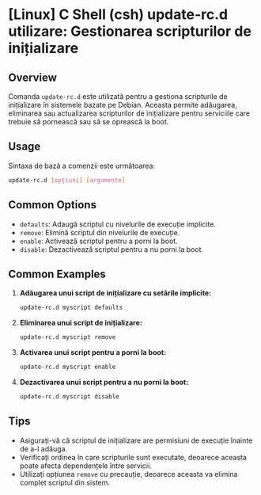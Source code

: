 # [Linux] C Shell (csh) update-rc.d utilizare: Gestionarea scripturilor de inițializare

## Overview
Comanda `update-rc.d` este utilizată pentru a gestiona scripturile de inițializare în sistemele bazate pe Debian. Aceasta permite adăugarea, eliminarea sau actualizarea scripturilor de inițializare pentru serviciile care trebuie să pornească sau să se oprească la boot.

## Usage
Sintaxa de bază a comenzii este următoarea:

```bash
update-rc.d [opțiuni] [argumente]
```

## Common Options
- `defaults`: Adaugă scriptul cu nivelurile de execuție implicite.
- `remove`: Elimină scriptul din nivelurile de execuție.
- `enable`: Activează scriptul pentru a porni la boot.
- `disable`: Dezactivează scriptul pentru a nu porni la boot.

## Common Examples
1. **Adăugarea unui script de inițializare cu setările implicite:**
   ```bash
   update-rc.d myscript defaults
   ```

2. **Eliminarea unui script de inițializare:**
   ```bash
   update-rc.d myscript remove
   ```

3. **Activarea unui script pentru a porni la boot:**
   ```bash
   update-rc.d myscript enable
   ```

4. **Dezactivarea unui script pentru a nu porni la boot:**
   ```bash
   update-rc.d myscript disable
   ```

## Tips
- Asigurați-vă că scriptul de inițializare are permisiuni de execuție înainte de a-l adăuga.
- Verificați ordinea în care scripturile sunt executate, deoarece aceasta poate afecta dependențele între servicii.
- Utilizați opțiunea `remove` cu precauție, deoarece aceasta va elimina complet scriptul din sistem.